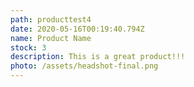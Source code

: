 ```yaml
---
path: producttest4
date: 2020-05-16T00:19:40.794Z
name: Product Name
stock: 3
description: This is a great product!!!
photo: /assets/headshot-final.png
---
```


